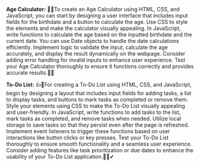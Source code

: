 
**Age Calculator:**
🚀🚀To create an Age Calculator using HTML, CSS, and JavaScript, you can start by designing a user interface that includes input fields for the birthdate and a button to calculate the age. Use CSS to style the elements and make the calculator visually appealing. In JavaScript, write functions to calculate the age based on the inputted birthdate and the current date. You can use Date objects to handle the date calculations efficiently. Implement logic to validate the input, calculate the age accurately, and display the result dynamically on the webpage. Consider adding error handling for invalid inputs to enhance user experience. Test your Age Calculator thoroughly to ensure it functions correctly and provides accurate results.🎉🎉

**To-Do List:**
👍🙌For creating a To-Do List using HTML, CSS, and JavaScript, begin by designing a layout that includes input fields for adding tasks, a list to display tasks, and buttons to mark tasks as completed or remove them. Style your elements using CSS to make the To-Do List visually appealing and user-friendly. In JavaScript, write functions to add tasks to the list, mark tasks as completed, and remove tasks when needed. Utilize local storage to save tasks so that they persist even after the page is refreshed. Implement event listeners to trigger these functions based on user interactions like button clicks or key presses. Test your To-Do List thoroughly to ensure smooth functionality and a seamless user experience. Consider adding features like task prioritization or due dates to enhance the usability of your To-Do List application.🎉🚀✔
